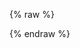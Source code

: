 ---
---

{% raw %}
<div id="searchbox" class="ais-SearchBox"></div>
<div id="hits"></div>

<script>
const search = instantsearch({
  searchClient: client.algoliaClient,
  indexName: ''
});

search.addWidgets([
  instantsearch.widgets.searchBox({
    container: '#searchbox',
  }),
  instantsearch.widgets.hits({
    container: '#hits',
    templates: {
      item: `
        <div>
          <div class="title">{{ title }}</div>
          <div class="image">
            <img src="{{ cover_image }}">
          </div>
          <div class="footer">\${{ sale_price }}</div>
        </div>
      `,
    },
  }),
]);

search.start();
</script>
{% endraw %}
